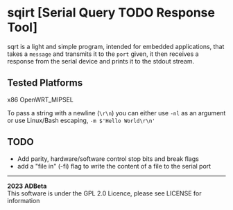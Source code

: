 # sqirt [Serial Query TODO Response Tool]
sqrt is a light and simple program, intended for embedded applications, that
takes a `message` and transmits it to the `port` given, it then receives a
response from the serial device and prints it to the stdout stream.

## Tested Platforms
x86
OpenWRT_MIPSEL



To pass a string with a newline (`\r\n`) you can either use `-nl` as an argument
or use Linux/Bash escaping, `-m $'Hello World\r\n'`

## TODO
* Add parity, hardware/software control stop bits and break flags
* add a "file in" (-fi) flag to write the content of a file to the serial port

----
<b> 2023 ADBeta </b>  
This software is under the GPL 2.0 Licence, please see LICENSE for information

